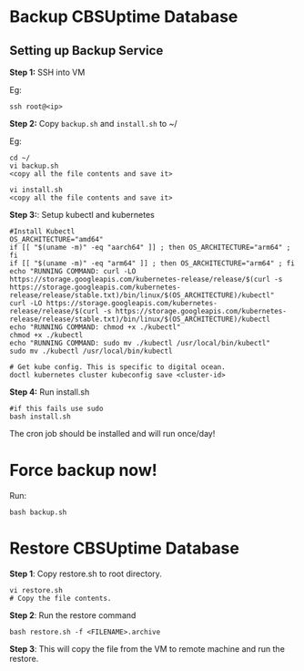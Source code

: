 # Backup CBSUptime Database

## Setting up Backup Service

**Step 1:** SSH into VM

Eg:

```
ssh root@<ip>
```

**Step 2:** Copy `backup.sh` and `install.sh` to ~/

Eg:

```
cd ~/
vi backup.sh
<copy all the file contents and save it>

vi install.sh
<copy all the file contents and save it>
```

**Step 3:**: Setup kubectl and kubernetes

```
#Install Kubectl
OS_ARCHITECTURE="amd64"
if [[ "$(uname -m)" -eq "aarch64" ]] ; then OS_ARCHITECTURE="arm64" ; fi
if [[ "$(uname -m)" -eq "arm64" ]] ; then OS_ARCHITECTURE="arm64" ; fi
echo "RUNNING COMMAND: curl -LO https://storage.googleapis.com/kubernetes-release/release/$(curl -s https://storage.googleapis.com/kubernetes-release/release/stable.txt)/bin/linux/$(OS_ARCHITECTURE)/kubectl"
curl -LO https://storage.googleapis.com/kubernetes-release/release/$(curl -s https://storage.googleapis.com/kubernetes-release/release/stable.txt)/bin/linux/$(OS_ARCHITECTURE)/kubectl
echo "RUNNING COMMAND: chmod +x ./kubectl"
chmod +x ./kubectl
echo "RUNNING COMMAND: sudo mv ./kubectl /usr/local/bin/kubectl"
sudo mv ./kubectl /usr/local/bin/kubectl

# Get kube config. This is specific to digital ocean.
doctl kubernetes cluster kubeconfig save <cluster-id>
```

**Step 4:** Run install.sh

```
#if this fails use sudo
bash install.sh
```

The cron job should be installed and will run once/day!

# Force backup now!

Run:

```
bash backup.sh
```

# Restore CBSUptime Database

**Step 1**: Copy restore.sh to root directory.

```
vi restore.sh
# Copy the file contents.
```

**Step 2**: Run the restore command

```
bash restore.sh -f <FILENAME>.archive
```

**Step 3**: This will copy the file from the VM to remote machine and run the restore.
